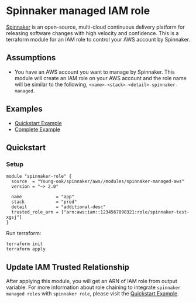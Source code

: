 # Spinnaker managed IAM role
[Spinnaker](https://spinnaker.io/) is an open-source, multi-cloud continuous delivery platform for releasing software changes with high velocity and confidence. This is a terraform module for an IAM role to control your AWS account by Spinnaker.

## Assumptions
* You have an AWS account you want to manage by Spinnaker. This module will create an IAM role on your AWS account and the role name will be similar to the following, `<name>-<stack>-<detail>-spinnaker-managed`.

## Examples
- [Quickstart Example](https://github.com/Young-ook/terraform-aws-spinnaker/tree/master/modules/spinnaker-managed-aws/README.md#Quickstart)
- [Complete Example](https://github.com/Young-ook/terraform-aws-spinnaker/tree/master/examples/complete)

## Quickstart
### Setup
```hcl
module "spinnaker-role" {
  source  = "Young-ook/spinnaker/aws//modules/spinnaker-managed-aws"
  version = "~> 2.0"

  name             = "app"
  stack            = "prod"
  detail           = "additional-desc"
  trusted_role_arn = ["arn:aws:iam::1234567890321:role/spinnaker-test-xgsj"]
}
```
Run terraform:
```
terraform init
terraform apply
```

## Update IAM Trusted Relationship
After applying this module, you will get an ARN of IAM role from output variable. For more information about role chaining to integrate `spinnaker managed roles` with `spinnaker role`, please visit the [Quickstart Example](https://github.com/Young-ook/terraform-aws-spinnaker/tree/master/README.md#Quickstart).

